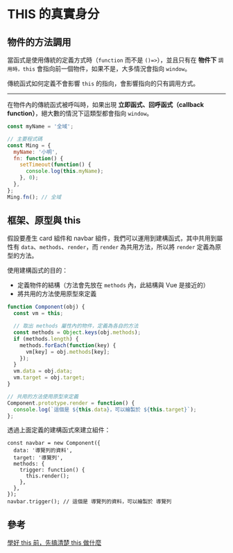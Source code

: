 # THIS 的真實身分

## 物件的方法調用

當函式是使用傳統的定義方式時（`function` 而不是 `()=>`），並且只有在 **物件下** `調用時，this` 會指向前一個物件，如果不是，大多情況會指向 `window`。

傳統函式如何定義不會影響 `this` 的指向，會影響指向的只有調用方式。

---

在物件內的傳統函式被呼叫時，如果出現 **立即函式、回呼函式（callback function）**，絕大數的情況下這類型都會指向 `window`。

```js
const myName = '全域';

// 主要程式碼
const Ming = {
  myName: '小明',
  fn: function() {
    setTimeout(function() {
      console.log(this.myName);
    }, 0);
  },
};
Ming.fn(); // 全域
```

## 框架、原型與 this

假設要產生 card 組件和 navbar 組件，我們可以運用到建構函式，其中共用到屬性有 `data`、`methods`、`render`，而 `render` 為共用方法，所以將 `render` 定義為原型的方法。

使用建構函式的目的：

- 定義物件的結構（方法會先放在 `methods` 內，此結構與 Vue 是接近的）
- 將共用的方法使用原型來定義

```js
function Component(obj) {
  const vm = this;

  // 取出 methods 屬性內的物件，定義為各自的方法
  const methods = Object.keys(obj.methods);
  if (methods.length) {
    methods.forEach(function(key) {
      vm[key] = obj.methods[key];
    });
  }
  vm.data = obj.data;
  vm.target = obj.target;
}

// 共用的方法使用原型來定義
Component.prototype.render = function() {
  console.log(`這個是 ${this.data}，可以繪製於 ${this.target}`);
};
```

透過上面定義的建構函式來建立組件：

```js{6}
const navbar = new Component({
  data: '導覽列的資料',
  target: '導覽列',
  methods: {
    trigger: function() {
      this.render();
    },
  },
});
navbar.trigger(); // 這個是 導覽列的資料，可以繪製於 導覽列
```

## 參考

[學好 this 前，先搞清楚 this 做什麼](https://ithelp.ithome.com.tw/articles/10244942)
